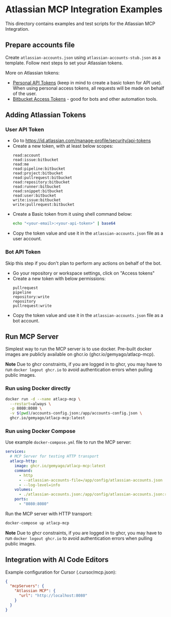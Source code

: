 # Atlassian MCP Integration Examples

This directory contains examples and test scripts for the Atlassian MCP Integration.

## Prepare accounts file

Create `atlassian-accounts.json` using `atlassian-accounts-stub.json` as a template. Follow next steps to set your Atlassian tokens.

More on Atlassian tokens:
- [Personal API Tokens](https://support.atlassian.com/atlassian-account/docs/manage-api-tokens-for-your-atlassian-account/#Create-an-API-token) 
 (keep in mind to create a basic token for API use). When using personal access tokens, all requests will be made on behalf of the user.
- [Bitbucket Access Tokens](https://support.atlassian.com/bitbucket-cloud/docs/access-tokens/) - good for bots and other automation tools.

## Adding Atlassian Tokens

### User API Token

* Go to https://id.atlassian.com/manage-profile/security/api-tokens
* Create a new token, with at least below scopes:
  ```text
  read:account
  read:issue:bitbucket
  read:me
  read:pipeline:bitbucket
  read:project:bitbucket
  read:pullrequest:bitbucket
  read:repository:bitbucket
  read:runner:bitbucket
  read:snippet:bitbucket
  read:user:bitbucket
  write:issue:bitbucket
  write:pullrequest:bitbucket
  ```
* Create a Basic token from it using shell command below:
  ```bash
  echo "<your-email>:<your-api-token>" | base64
  ```
* Copy the token value and use it in the `atlassian-accounts.json` file as a user account.

### Bot API Token
Skip this step if you don't plan to perform any actions on behalf of the bot.

* Go your repository or workspace settings, click on "Access tokens"
* Create a new token with below permissions:
  ```text
  pullrequest
  pipeline
  repository:write
  repository
  pullrequest:write
  ```
* Copy the token value and use it in the `atlassian-accounts.json` file as a bot account.

## Run MCP Server

Simplest way to run the MCP server is to use docker. Pre-built docker images are publicly available on ghcr.io (ghcr.io/gemyago/atlacp-mcp).

**Note**
Due to ghcr constraints, if you are logged in to ghcr, you may have to run `docker logout ghcr.io` to avoid authentication errors when pulling public images.

### Run using Docker directly

```bash
docker run -d --name atlacp-mcp \
  --restart=always \
  -p 8080:8080 \
  -v $(pwd)/accounts-config.json:/app/accounts-config.json \
  ghcr.io/gemyago/atlacp-mcp:latest
```

### Run using Docker Compose

Use example `docker-compose.yml` file to run the MCP server:
```yaml
services:
  # MCP Server for testing HTTP transport
  atlacp-http:
    image: ghcr.io/gemyago/atlacp-mcp:latest
    command:
      - http
      - --atlassian-accounts-file=/app/config/atlassian-accounts.json
      - --log-level=info
    volumes:
      - ./atlassian-accounts.json:/app/config/atlassian-accounts.json:ro
    ports:
      - "8080:8080"
```

Run the MCP server with HTTP transport:

```bash
docker-compose up atlacp-mcp
```

**Note**
Due to ghcr constraints, if you are logged in to ghcr, you may have to run `docker logout ghcr.io` to avoid authentication errors when pulling public images.

## Integration with AI Code Editors

Example configuration for Cursor (.cursor/mcp.json):

```json
{
  "mcpServers": {
    "Atlassian MCP": {
      "url": "http://localhost:8080"
    }
  }
}
```